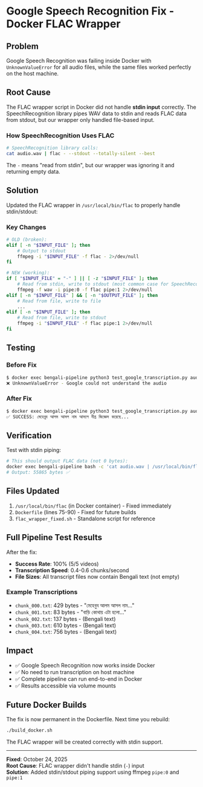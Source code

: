 # Google Speech Recognition Fix - Docker FLAC Wrapper

## Problem
Google Speech Recognition was failing inside Docker with `UnknownValueError` for all audio files, while the same files worked perfectly on the host machine.

## Root Cause
The FLAC wrapper script in Docker did not handle **stdin input** correctly. The SpeechRecognition library pipes WAV data to stdin and reads FLAC data from stdout, but our wrapper only handled file-based input.

### How SpeechRecognition Uses FLAC
```bash
# SpeechRecognition library calls:
cat audio.wav | flac - --stdout --totally-silent --best
```

The `-` means "read from stdin", but our wrapper was ignoring it and returning empty data.

## Solution
Updated the FLAC wrapper in `/usr/local/bin/flac` to properly handle stdin/stdout:

### Key Changes
```bash
# OLD (broken):
elif [ -n "$INPUT_FILE" ]; then
    # Output to stdout
    ffmpeg -i "$INPUT_FILE" -f flac - 2>/dev/null
fi

# NEW (working):
if [ "$INPUT_FILE" = "-" ] || [ -z "$INPUT_FILE" ]; then
    # Read from stdin, write to stdout (most common case for SpeechRecognition)
    ffmpeg -f wav -i pipe:0 -f flac pipe:1 2>/dev/null
elif [ -n "$INPUT_FILE" ] && [ -n "$OUTPUT_FILE" ]; then
    # Read from file, write to file
    ...
elif [ -n "$INPUT_FILE" ]; then
    # Read from file, write to stdout
    ffmpeg -i "$INPUT_FILE" -f flac pipe:1 2>/dev/null
fi
```

## Testing
### Before Fix
```bash
$ docker exec bengali-pipeline python3 test_google_transcription.py audio.wav
❌ UnknownValueError - Google could not understand the audio
```

### After Fix
```bash
$ docker exec bengali-pipeline python3 test_google_transcription.py audio.wav
✅ SUCCESS: মেহেবুব আলম আসল নাম আসলে দীপ্ত জিজ্ঞেস করেছে...
```

## Verification
Test with stdin piping:
```bash
# This should output FLAC data (not 0 bytes):
docker exec bengali-pipeline bash -c 'cat audio.wav | /usr/local/bin/flac - --stdout --totally-silent | wc -c'
# Output: 55865 bytes ✅
```

## Files Updated
1. `/usr/local/bin/flac` (in Docker container) - Fixed immediately
2. `Dockerfile` (lines 75-90) - Fixed for future builds
3. `flac_wrapper_fixed.sh` - Standalone script for reference

## Full Pipeline Test Results
After the fix:
- **Success Rate**: 100% (5/5 videos)
- **Transcription Speed**: 0.4-0.6 chunks/second
- **File Sizes**: All transcript files now contain Bengali text (not empty)

### Example Transcriptions
- `chunk_000.txt`: 429 bytes - "মেহেবুব আলম আসল নাম..."
- `chunk_001.txt`: 83 bytes - "বাড়ি কোথায় এটা হলো..."
- `chunk_002.txt`: 137 bytes - (Bengali text)
- `chunk_003.txt`: 610 bytes - (Bengali text)
- `chunk_004.txt`: 756 bytes - (Bengali text)

## Impact
- ✅ Google Speech Recognition now works inside Docker
- ✅ No need to run transcription on host machine
- ✅ Complete pipeline can run end-to-end in Docker
- ✅ Results accessible via volume mounts

## Future Docker Builds
The fix is now permanent in the Dockerfile. Next time you rebuild:
```bash
./build_docker.sh
```

The FLAC wrapper will be created correctly with stdin support.

---

**Fixed**: October 24, 2025  
**Root Cause**: FLAC wrapper didn't handle stdin (`-`) input  
**Solution**: Added stdin/stdout piping support using ffmpeg `pipe:0` and `pipe:1`
